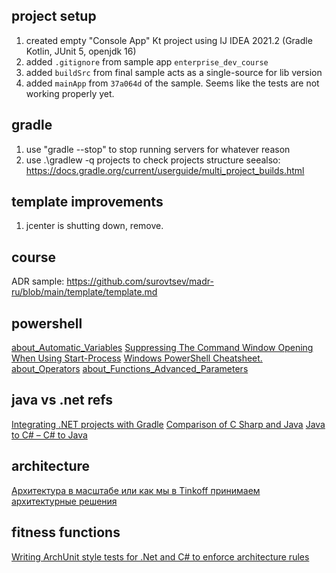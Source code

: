 ## project setup
1. created empty "Console App" Kt project using IJ IDEA 2021.2 (Gradle Kotlin, JUnit 5, openjdk 16)
2. added `.gitignore` from sample app `enterprise_dev_course`
3. added `buildSrc` from final sample acts as a single-source for lib version
4. added `mainApp` from `37a064d` of the sample. Seems like the tests are not working properly yet.

## gradle 
1. use "gradle --stop" to stop running servers for whatever reason
2. use .\gradlew -q projects to check projects structure seealso: https://docs.gradle.org/current/userguide/multi_project_builds.html

## template improvements
1. jcenter is shutting down, remove.

## course
ADR sample: https://github.com/surovtsev/madr-ru/blob/main/template/template.md

## powershell
[about_Automatic_Variables](https://docs.microsoft.com/en-us/powershell/module/microsoft.powershell.core/about/about_automatic_variables?view=powershell-7.1)
[Suppressing The Command Window Opening When Using Start-Process](https://stackoverflow.com/questions/35113917/suppressing-the-command-window-opening-when-using-start-process)
[Windows PowerShell Cheatsheet.](https://www.theochem.ru.nl/~pwormer/teachmat/PS_cheat_sheet.html)
[about_Operators](https://docs.microsoft.com/en-us/powershell/module/microsoft.powershell.core/about/about_operators?view=powershell-7.1)
[about_Functions_Advanced_Parameters](https://docs.microsoft.com/en-us/powershell/module/microsoft.powershell.core/about/about_functions_advanced_parameters?view=powershell-7.1)

## java vs .net refs
[Integrating .NET projects with Gradle](https://schneide.blog/2018/03/20/integrating-net-projects-with-gradle/)
[Comparison of C Sharp and Java](https://en.wikipedia.org/wiki/Comparison_of_C_Sharp_and_Java)
[Java to C# – C# to Java](https://betterprogramming.pub/java-to-c-c-to-java-f766c9f659c4)

## architecture
[Архитектура в масштабе или как мы в Tinkoff принимаем архитектурные решения](https://apolomodov.medium.com/architecture-decisions-6cff1a6bac1a)

## fitness functions
[Writing ArchUnit style tests for .Net and C# to enforce architecture rules](https://www.ben-morris.com/writing-archunit-style-tests-for-net-and-c-for-self-testing-architectures/)


